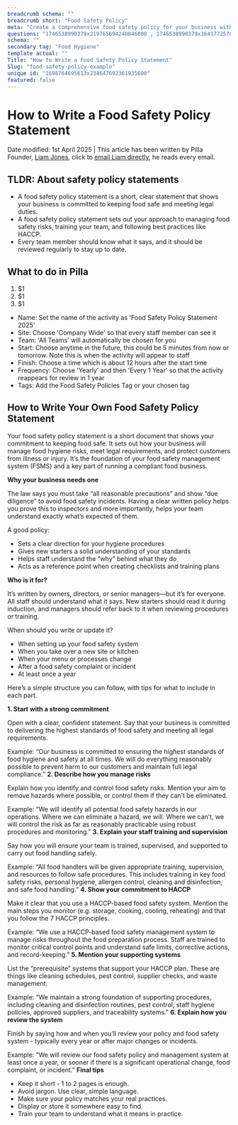 ```yaml
---
breadcrumb schema: ""
breadcrumb short: "Food Safety Policy"
meta: "Create a comprehensive food safety policy for your business with this guide. Learn essential steps to ensure compliance, manage allergens, and protect consumer health."
questions: "1746538990379x219765694240846800 , 1746538990379x364177257047291650 , 1746538990380x102621958127048450 , 1746538990380x168207953678749300 , 1746538990380x641385930821802600 , 1746538990380x643425238674208100 , 1746538990380x677800790516276200 , 1746538990380x872869935840738600"
schema: ""
secondary tag: "Food Hygiene"
template actual: ""
Title: "How to Write a Food Safety Policy Statement"
Slug: "food-safety-policy-example"
unique id: "1698764695613x234647692361935600"
featured: false
---
```


# How to Write a Food Safety Policy Statement

 Date modified: 1st April 2025 | This article has been written by Pilla Founder,&nbsp;[Liam Jones](https://yourpilla.com/profile/liam-jones), click to&nbsp;[email Liam directly](mailto:liam@yourpilla.com), he reads every email.

 ## TLDR: About safety policy statements

 - A food safety policy statement is a short, clear statement that shows your business is committed to keeping food safe and meeting legal duties.
- A food safety policy statement sets out your approach to managing food safety risks, training your team, and following best practices like HACCP.
- Every team member should know what it says, and it should be reviewed regularly to stay up to date.

 ## What to do in Pilla

 1. $1
2. $1
3. $1

 - Name: Set the name of the activity as 'Food Safety Policy Statement 2025'
- Site: Choose 'Company Wide' so that every staff member can see it
- Team: 'All Teams' will automatically be chosen for you
- Start: Choose anytime in the future, this could be 5 minutes from now or tomorrow. Note this is when the activity will appear to staff
- Finish: Choose a time which is about 12 hours after the start time
- Frequency: Choose 'Yearly' and then 'Every 1 Year' so that the activity reappears for review in 1 year
- Tags: Add the Food Safety Policies Tag or your chosen tag

 ## How to Write Your Own Food Safety Policy Statement

 Your food safety policy statement is a short document that shows your commitment to keeping food safe. It sets out how your business will manage food hygiene risks, meet legal requirements, and protect customers from illness or injury. It’s the foundation of your food safety management system (FSMS) and a key part of running a compliant food business.

 **Why your business needs one**

 The law says you must take “all reasonable precautions” and show “due diligence” to avoid food safety incidents. Having a clear written policy helps you prove this to inspectors and more importantly, helps your team understand exactly what’s expected of them.

 A good policy:

 - Sets a clear direction for your hygiene procedures
- Gives new starters a solid understanding of your standards
- Helps staff understand the “why” behind what they do
- Acts as a reference point when creating checklists and training plans

 **Who is it for?**

 It’s written by owners, directors, or senior managers—but it’s for everyone. All staff should understand what it says. New starters should read it during induction, and managers should refer back to it when reviewing procedures or training.

 When should you write or update it?

 - When setting up your food safety system
- When you take over a new site or kitchen
- When your menu or processes change
- After a food safety complaint or incident
- At least once a year

 Here’s a simple structure you can follow, with tips for what to include in each part.

 **1. Start with a strong commitment**

 Open with a clear, confident statement. Say that your business is committed to delivering the highest standards of food safety and meeting all legal requirements.

 Example:
“Our business is committed to ensuring the highest standards of food hygiene and safety at all times. We will do everything reasonably possible to prevent harm to our customers and maintain full legal compliance.” **2. Describe how you manage risks**

 Explain how you identify and control food safety risks. Mention your aim to remove hazards where possible, or control them if they can’t be eliminated.

 Example:
“We will identify all potential food safety hazards in our operations. Where we can eliminate a hazard, we will. Where we can’t, we will control the risk as far as reasonably practicable using robust procedures and monitoring.” **3. Explain your staff training and supervision**

 Say how you will ensure your team is trained, supervised, and supported to carry out food handling safely.

 Example:
“All food handlers will be given appropriate training, supervision, and resources to follow safe procedures. This includes training in key food safety risks, personal hygiene, allergen control, cleaning and disinfection, and safe food handling.” **4. Show your commitment to HACCP**

 Make it clear that you use a HACCP-based food safety system. Mention the main steps you monitor (e.g. storage, cooking, cooling, reheating) and that you follow the 7 HACCP principles.

 Example:
“We use a HACCP-based food safety management system to manage risks throughout the food preparation process. Staff are trained to monitor critical control points and understand safe limits, corrective actions, and record-keeping.” **5. Mention your supporting systems**

 List the “prerequisite” systems that support your HACCP plan. These are things like cleaning schedules, pest control, supplier checks, and waste management.

 Example:
“We maintain a strong foundation of supporting procedures, including cleaning and disinfection routines, pest control, staff hygiene policies, approved suppliers, and traceability systems.” **6. Explain how you review the system**

 Finish by saying how and when you’ll review your policy and food safety system - typically every year or after major changes or incidents.

 Example:
“We will review our food safety policy and management system at least once a year, or sooner if there is a significant operational change, food complaint, or incident.” **Final tips**

 - Keep it short - 1 to 2 pages is enough.
- Avoid jargon. Use clear, simple language.
- Make sure your policy matches your real practices.
- Display or store it somewhere easy to find.
- Train your team to understand what it means in practice.